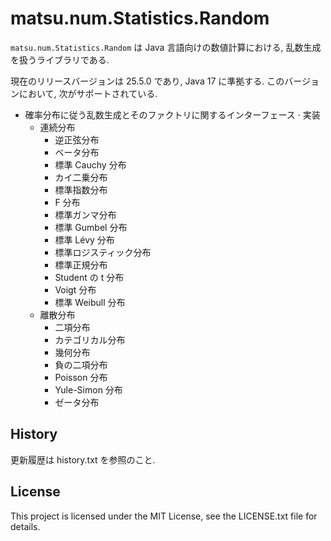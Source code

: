 # matsu.num.Statistics.Random
`matsu.num.Statistics.Random` は Java 言語向けの数値計算における, 
乱数生成を扱うライブラリである.

現在のリリースバージョンは 25.5.0 であり, Java 17 に準拠する.
このバージョンにおいて, 次がサポートされている.

- 確率分布に従う乱数生成とそのファクトリに関するインターフェース &middot; 実装
    - 連続分布
        - 逆正弦分布
        - ベータ分布
        - 標準 Cauchy 分布
        - カイ二乗分布
        - 標準指数分布
        - F 分布
        - 標準ガンマ分布
        - 標準 Gumbel 分布
        - 標準 L&eacute;vy 分布
        - 標準ロジスティック分布
        - 標準正規分布
        - Student の t 分布
        - Voigt 分布
        - 標準 Weibull 分布
    - 離散分布
        - 二項分布
        - カテゴリカル分布
        - 幾何分布
        - 負の二項分布
        - Poisson 分布
        - Yule-Simon 分布
        - ゼータ分布

## History
更新履歴は history.txt を参照のこと.

## License

This project is licensed under the MIT License, see the LICENSE.txt file for details.
